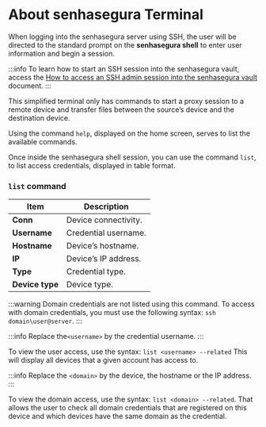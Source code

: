 # About senhasegura Terminal

When logging into the senhasegura server using SSH, the user will be directed to the standard prompt on the **senhasegura shell** to enter user information and begin a session.

 :::info
To learn how to start an SSH session into the senhasegura vault, access the [How to access an SSH admin session into the senhasegura vault](/v3-32/docs/administration-ssh-access) document.
:::

This simplified terminal only has commands to start a proxy session to a remote device and transfer files between the source’s device and the destination device.

Using the command `help`, displayed on the home screen, serves to list the available commands.

Once inside the senhasegura shell session, you can use the command `list`, to list access credentials, displayed in table format.

### `list` command

**Item**|**Description**
|---|---|
**Conn**|Device connectivity.
**Username**|Credential username.
**Hostname**|Device’s hostname.
**IP**|Device’s IP address.
**Type**|Credential type.
**Device type**|Device type.

 :::warning
Domain credentials are not listed using this command. To access with domain credentials, you must use the following syntax: `ssh domain\user@server`.
:::

 :::info
Replace the`<username>` by the credential username.
:::

To view the user access, use the syntax: `list <username> --related`
This will display all devices that a given account has access to.

 :::info
Replace the `<domain>` by the device, the hostname or the IP address.
:::

To view the domain access, use the syntax: `list <domain> --related`. That allows the user to check all domain credentials that are registered on this device and which devices have the same domain as the credential.